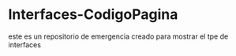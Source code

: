 # Interfaces-CodigoPagina
este es un repositorio de emergencia creado para mostrar el tpe de interfaces
